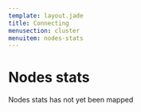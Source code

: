 ```yaml
---
template: layout.jade
title: Connecting
menusection: cluster
menuitem: nodes-stats
---
```



# Nodes stats

Nodes stats has not yet been mapped

